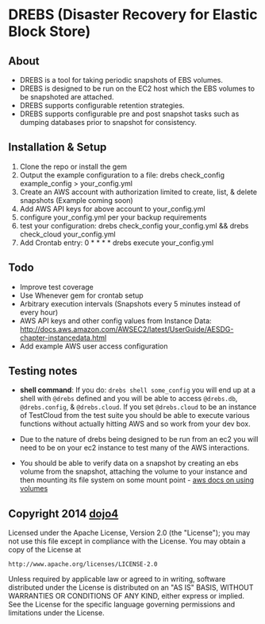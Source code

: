 # DREBS (Disaster Recovery for Elastic Block Store)

## About
* DREBS is a tool for taking periodic snapshots of EBS volumes.
* DREBS is designed to be run on the EC2 host which the EBS volumes to be snapshoted are attached.
* DREBS supports configurable retention strategies.
* DREBS supports configurable pre and post snapshot tasks such as dumping databases prior to snapshot for consistency.

## Installation & Setup
1. Clone the repo or install the gem
2. Output the example configuration to a file: drebs check_config example_config > your_config.yml
3. Create an AWS account with authorization limited to create, list, & delete snapshots (Example coming soon)
4. Add AWS API keys for above account to your_config.yml
5. configure your_config.yml per your backup requirements
6. test your configuration: drebs check_config your_config.yml && drebs check_cloud your_config.yml
7. Add Crontab entry: 0 * * * * drebs execute your_config.yml

## Todo
* Improve test coverage
* Use Whenever gem for crontab setup
* Arbitrary execution intervals (Snapshots every 5 minutes instead of every hour)
* AWS API keys and other config values from Instance Data: http://docs.aws.amazon.com/AWSEC2/latest/UserGuide/AESDG-chapter-instancedata.html
* Add example AWS user access configuration

## Testing notes

*  __shell command__:  If you do: `drebs shell some_config` you will end up at a shell with `@drebs` defined and you will be able to access `@drebs.db`, `@drebs.config`, & `@drebs.cloud`.  If you set `@drebs.cloud` to be an instance of TestCloud from the test suite you should be able to execute various functions without actually hitting AWS and so work from your dev box.

* Due to the nature of drebs being designed to be run from an ec2 you will need to be on your ec2 instance to test many of the AWS interactions.

* You should be able to verify data on a snapshot by creating an ebs volume from the snapshot, attaching the volume to your instance and then mounting its file system on some mount point - [aws docs on using volumes](http://docs.aws.amazon.com/AWSEC2/latest/UserGuide/ebs-using-volumes.html)

## Copyright 2014 [dojo4](www.dojo4.com)

Licensed under the Apache License, Version 2.0 (the "License");
you may not use this file except in compliance with the License.
You may obtain a copy of the License at

    http://www.apache.org/licenses/LICENSE-2.0

Unless required by applicable law or agreed to in writing, software
distributed under the License is distributed on an "AS IS" BASIS,
WITHOUT WARRANTIES OR CONDITIONS OF ANY KIND, either express or implied.
See the License for the specific language governing permissions and
limitations under the License.
